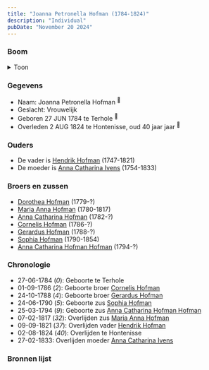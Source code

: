 ```yaml
---
title: "Joanna Petronella Hofman (1784-1824)"
description: "Individual"
pubDate: "November 20 2024"
---
```


### Boom
<details><summary>Toon</summary>

![test](https://www.plantuml.com/plantuml/svg/bP9DJm9138RlyoiQFNWo0GTS98G8kAjoC2JgcSpkLdRSsPdDTD0Gmt-t2oZemOzRq-axVVgsbnIK3ylA22grhPLN5QGgAnVUBMq-SSPv25vPuYUqGHGwHyYqpmnkOwpgi88AgnGzRLCKqACBgnh5mQ-PKKJm9W1Wx7oE_g7GMMcHQ32ebBR38KYn5k84PfjM9BQAenkqkTSbtBYdIjaZK0IthLQh6m4SnpBf9cF-zUr9eydNCEYdAbtDKnU2mVuGsb4dOgKDQ3KH7jHHkJHchcm-pxmZIXsZiE02xkCPj7jdxKFP-WDcPAs2YGg5yfgZsnUqj4VgCL8oZcKiVq2IRPYExfYis_aNsLa4IJncD2dXFhYwvdBzNExP1lrNp7Dj5qrn2wxY2JU9UXkyXF5uf6EZ5qLOeJ7kbH7NOkVawUckGkpcs2TsIauqJ-TIVBIREjMOCSFWcT0OzNr3vn8-L_kxBJpUzB6nfTU11_I5Ct_n14QFryssEb-t9IxvQFYgtm40)
</details>

### Gegevens
- Naam: Joanna Petronella Hofman <sup><a href="../s00057/" style="text-decoration:none" title="Doopinschrijving Joanna Petronella Hofman 28-06-1784 ">:link:</a></sup>
- Geslacht: Vrouwelijk
- Geboren 27 JUN 1784 te Terhole <sup><a href="../s00057/" style="text-decoration:none" title="Doopinschrijving Joanna Petronella Hofman 28-06-1784 ">:link:</a></sup>
- Overleden 2 AUG 1824 te Hontenisse, oud 40 jaar jaar <sup><a href="../s00058/" style="text-decoration:none" title="Overlijden Petronella Hofman 2-8-1824 ">:link:</a></sup>

### Ouders
- De vader is [Hendrik Hofman](../i00057/) (1747-1821)
- De moeder is [Anna Catharina Ivens](../i00058/) (1754-1833)

### Broers en zussen
- [Dorothea Hofman](../i00059/) (1779-?)
- [Maria Anna Hofman](../i00060/) (1780-1817)
- [Anna Catharina Hofman](../i00061/) (1782-?)
- [Cornelis Hofman](../i00064/) (1786-?)
- [Gerardus Hofman](../i00065/) (1788-?)
- [Sophia Hofman](../i00066/) (1790-1854)
- [Anna Catharina Hofman Hofman](../i00067/) (1794-?)

### Chronologie
- 27-06-1784 (<i>0</i>): Geboorte te Terhole
- 01-09-1786 (<i>2</i>): Geboorte broer [Cornelis Hofman](../i00064/)
- 24-10-1788 (<i>4</i>): Geboorte broer [Gerardus Hofman](../i00065/)
- 24-06-1790 (<i>5</i>): Geboorte zus [Sophia Hofman](../i00066/)
- 25-03-1794 (<i>9</i>): Geboorte zus [Anna Catharina Hofman Hofman](../i00067/)
- 07-02-1817 (<i>32</i>): Overlijden zus [Maria Anna Hofman](../i00060/)
- 09-09-1821 (<i>37</i>): Overlijden vader [Hendrik Hofman](../i00057/)
- 02-08-1824 (<i>40</i>): Overlijden te Hontenisse
- 27-02-1833: Overlijden moeder [Anna Catharina Ivens](../i00058/)

### Bronnen lijst